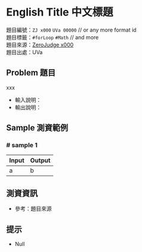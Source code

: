 
# English Title 中文標題
題目編號：`ZJ x000` `UVa 00000` // or any more format id<br>
題目標籤：`#forLoop` `#Math` // and more<br>
題目來源：[ZeroJudge x000](https://xxx)<br>
題目出處：UVa

## Problem 題目
xxx

* 輸入說明：
* 輸出說明：

## Sample 測資範例
### # sample 1
|Input |Output |
|:-----|:------|
|a |b

## 測資資訊
* 參考：題目來源

## 提示
* Null
